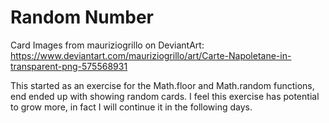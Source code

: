 # Random Number
Card Images from mauriziogrillo on DeviantArt: https://www.deviantart.com/mauriziogrillo/art/Carte-Napoletane-in-transparent-png-575568931

This started as an exercise for the Math.floor and Math.random functions, end ended up with showing random cards. I feel this exercise has potential to grow more, in fact I will continue it in the following days. 
